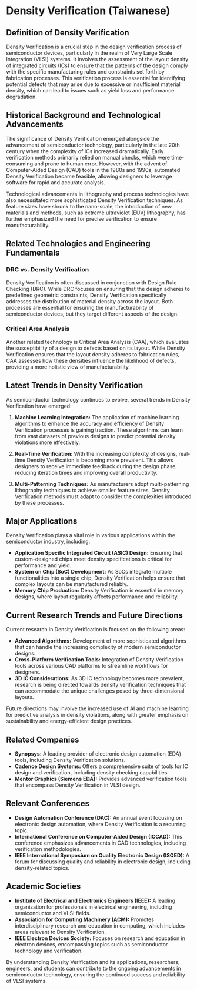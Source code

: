 # Density Verification (Taiwanese)

## Definition of Density Verification

Density Verification is a crucial step in the design verification process of semiconductor devices, particularly in the realm of Very Large Scale Integration (VLSI) systems. It involves the assessment of the layout density of integrated circuits (ICs) to ensure that the patterns of the design comply with the specific manufacturing rules and constraints set forth by fabrication processes. This verification process is essential for identifying potential defects that may arise due to excessive or insufficient material density, which can lead to issues such as yield loss and performance degradation.

## Historical Background and Technological Advancements

The significance of Density Verification emerged alongside the advancement of semiconductor technology, particularly in the late 20th century when the complexity of ICs increased dramatically. Early verification methods primarily relied on manual checks, which were time-consuming and prone to human error. However, with the advent of Computer-Aided Design (CAD) tools in the 1980s and 1990s, automated Density Verification became feasible, allowing designers to leverage software for rapid and accurate analysis.

Technological advancements in lithography and process technologies have also necessitated more sophisticated Density Verification techniques. As feature sizes have shrunk to the nano-scale, the introduction of new materials and methods, such as extreme ultraviolet (EUV) lithography, has further emphasized the need for precise verification to ensure manufacturability.

## Related Technologies and Engineering Fundamentals

### DRC vs. Density Verification

Density Verification is often discussed in conjunction with Design Rule Checking (DRC). While DRC focuses on ensuring that the design adheres to predefined geometric constraints, Density Verification specifically addresses the distribution of material density across the layout. Both processes are essential for ensuring the manufacturability of semiconductor devices, but they target different aspects of the design.

### Critical Area Analysis

Another related technology is Critical Area Analysis (CAA), which evaluates the susceptibility of a design to defects based on its layout. While Density Verification ensures that the layout density adheres to fabrication rules, CAA assesses how these densities influence the likelihood of defects, providing a more holistic view of manufacturability.

## Latest Trends in Density Verification

As semiconductor technology continues to evolve, several trends in Density Verification have emerged:

1. **Machine Learning Integration:** The application of machine learning algorithms to enhance the accuracy and efficiency of Density Verification processes is gaining traction. These algorithms can learn from vast datasets of previous designs to predict potential density violations more effectively.
   
2. **Real-Time Verification:** With the increasing complexity of designs, real-time Density Verification is becoming more prevalent. This allows designers to receive immediate feedback during the design phase, reducing iteration times and improving overall productivity.

3. **Multi-Patterning Techniques:** As manufacturers adopt multi-patterning lithography techniques to achieve smaller feature sizes, Density Verification methods must adapt to consider the complexities introduced by these processes.

## Major Applications

Density Verification plays a vital role in various applications within the semiconductor industry, including:

- **Application Specific Integrated Circuit (ASIC) Design:** Ensuring that custom-designed chips meet density specifications is critical for performance and yield.
- **System on Chip (SoC) Development:** As SoCs integrate multiple functionalities into a single chip, Density Verification helps ensure that complex layouts can be manufactured reliably.
- **Memory Chip Production:** Density Verification is essential in memory designs, where layout regularity affects performance and reliability.

## Current Research Trends and Future Directions

Current research in Density Verification is focused on the following areas:

- **Advanced Algorithms:** Development of more sophisticated algorithms that can handle the increasing complexity of modern semiconductor designs.
- **Cross-Platform Verification Tools:** Integration of Density Verification tools across various CAD platforms to streamline workflows for designers.
- **3D IC Considerations:** As 3D IC technology becomes more prevalent, research is being directed towards density verification techniques that can accommodate the unique challenges posed by three-dimensional layouts.

Future directions may involve the increased use of AI and machine learning for predictive analysis in density violations, along with greater emphasis on sustainability and energy-efficient design practices.

## Related Companies

- **Synopsys:** A leading provider of electronic design automation (EDA) tools, including Density Verification solutions.
- **Cadence Design Systems:** Offers a comprehensive suite of tools for IC design and verification, including density checking capabilities.
- **Mentor Graphics (Siemens EDA):** Provides advanced verification tools that encompass Density Verification in VLSI design.

## Relevant Conferences

- **Design Automation Conference (DAC):** An annual event focusing on electronic design automation, where Density Verification is a recurring topic.
- **International Conference on Computer-Aided Design (ICCAD):** This conference emphasizes advancements in CAD technologies, including verification methodologies.
- **IEEE International Symposium on Quality Electronic Design (ISQED):** A forum for discussing quality and reliability in electronic design, including density-related topics.

## Academic Societies

- **Institute of Electrical and Electronics Engineers (IEEE):** A leading organization for professionals in electrical engineering, including semiconductor and VLSI fields.
- **Association for Computing Machinery (ACM):** Promotes interdisciplinary research and education in computing, which includes areas relevant to Density Verification.
- **IEEE Electron Devices Society:** Focuses on research and education in electron devices, encompassing topics such as semiconductor technology and verification.

By understanding Density Verification and its applications, researchers, engineers, and students can contribute to the ongoing advancements in semiconductor technology, ensuring the continued success and reliability of VLSI systems.